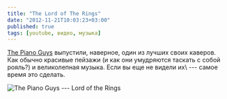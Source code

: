 ```yaml
---
title: "The Lord of The Rings"
date: "2012-11-21T10:03:23+03:00"
published: true
tags: [youtube, видео, музыка]
---
```


[The Piano Guys](http://thepianoguys.com/) выпустили, наверное, один из лучших своих каверов. Как обычно красивые
пейзажи (и как они умудряются таскать с собой рояль?) и великолепная музыка. Если вы еще не видели их\ --- самое время
это сделать.

![The Piano Guys --- Lord of the Rings](http://www.youtube.com/watch?v=FZNqs0YgWkM)
